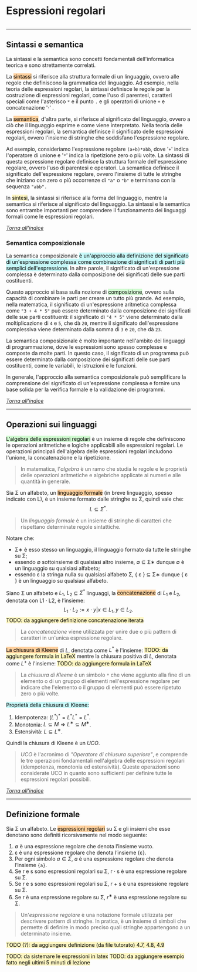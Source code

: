 # Espressioni regolari
```toc
```
---

## Sintassi e semantica
La sintassi e la semantica sono concetti fondamentali dell'informatica teorica e sono strettamente correlati.

La <mark style="background: #FFB86CA6;">sintassi</mark> si riferisce alla struttura formale di un linguaggio, ovvero alle regole che definiscono la grammatica del linguaggio. Ad esempio, nella teoria delle espressioni regolari, la sintassi definisce le regole per la costruzione di espressioni regolari, come l'uso di parentesi, caratteri speciali come l'asterisco `*` e il punto `.` e gli operatori di unione `+` e concatenazione '$\cdot$' .

La <mark style="background: #FFB86CA6;">semantica</mark>, d'altra parte, si riferisce al significato del linguaggio, ovvero a ciò che il linguaggio esprime e come viene interpretato. Nella teoria delle espressioni regolari, la semantica definisce il significato delle espressioni regolari, ovvero l'insieme di stringhe che soddisfano l'espressione regolare.

Ad esempio, consideriamo l'espressione regolare `(a+b)*abb`, dove '`+`' indica l'operatore di unione e '`*`' indica la ripetizione zero o più volte. La sintassi di questa espressione regolare definisce la struttura formale dell'espressione regolare, ovvero l'uso di parentesi e operatori. La semantica definisce il significato dell'espressione regolare, ovvero l'insieme di tutte le stringhe che iniziano con zero o più occorrenze di `"a"` o `"b"` e terminano con la sequenza `"abb".`

In <mark style="background: #FFF3A3A6;">sintesi</mark>, la sintassi si riferisce alla forma del linguaggio, mentre la semantica si riferisce al significato del linguaggio. La sintassi e la semantica sono entrambe importanti per comprendere il funzionamento dei linguaggi formali come le espressioni regolari.

[_Torna all'indice_](#espressioni%20regolari)

### Semantica composizionale
La semantica composizionale <mark style="background: #ABF7F7A6;">è un'approccio alla definizione del significato di un'espressione complessa come combinazione di significati di parti più semplici dell'espressione.</mark> In altre parole, il significato di un'espressione complessa è determinato dalla composizione dei significati delle sue parti costituenti.

Questo approccio si basa sulla nozione di <mark style="background: #BBFABBA6;">composizione</mark>, ovvero sulla capacità di combinare le parti per creare un tutto più grande. Ad esempio, nella matematica, il significato di un'espressione aritmetica complessa come `"3 + 4 * 5"` può essere determinato dalla composizione dei significati delle sue parti costituenti: il significato di `"4 * 5"` viene determinato dalla moltiplicazione di `4` e `5`, che dà `20`, mentre il significato dell'espressione complessiva viene determinato dalla somma di `3` e `20`, che dà `23`.

La semantica composizionale è molto importante nell'ambito dei linguaggi di programmazione, dove le espressioni sono spesso complesse e composte da molte parti. In questo caso, il significato di un programma può essere determinato dalla composizione dei significati delle sue parti costituenti, come le variabili, le istruzioni e le funzioni.

In generale, l'approccio alla semantica composizionale può semplificare la comprensione del significato di un'espressione complessa e fornire una base solida per la verifica formale e la validazione dei programmi.

[_Torna all'indice_](#espressioni%20regolari)

---

## Operazioni sui linguaggi
<mark style="background: #BBFABBA6;">L'algebra delle espressioni regolari</mark> è un insieme di regole che definiscono le operazioni aritmetiche e logiche applicabili alle espressioni regolari. Le operazioni principali dell'algebra delle espressioni regolari includono l'unione, la concatenazione e la ripetizione.

> In matematica, l'*algebra* è un ramo che studia le regole e le proprietà delle operazioni aritmetiche e algebriche applicate ai numeri e alle quantità in generale.

Sia Σ un alfabeto, un <mark style="background: #FFB86CA6;">linguaggio formale</mark> (in breve linguaggio, spesso indicato con L), è un insieme formato dalle stringhe su Σ, quindi vale che:
$$L ⊆ Σ^*.$$
> Un *linguaggio formale* è un insieme di stringhe di caratteri che rispettano determinate regole sintattiche.

Notare che:
- Σ∗ è esso stesso un linguaggio, il linguaggio formato da tutte le stringhe su Σ;
- essendo ∅ sottoinsieme di qualsiasi altro insieme, ∅ ⊆ Σ∗ dunque ∅ è un linguaggio su qualsiasi alfabeto;
- essendo ε la stringa nulla su qualsiasi alfabeto Σ, { ε } ⊆ Σ∗ dunque { ε } è un linguaggio su qualsiasi alfabeto.

Siano Σ un alfabeto e $L_1$, $L_2$ ⊆ $Σ^*$ linguaggi, la <mark style="background: #FFB86CA6;">concatenazione</mark> di $L_1$ e $L_2$, denotata con L1 · L2, è l’insieme:
$$L_1 \cdot L_2 :={x \cdot y | x ∈ L_1, y∈L_2}.$$
<mark style="background: #FFF3A3A6;">TODO: da aggiungere definizione concatenazione iterata</mark>
> La *concatenazione* viene utilizzata per unire due o più pattern di caratteri in un'unica espressione regolare.

<mark style="background: #FFB86CA6;">La chiusura di Kleene</mark> di $L$, denotata come $L^*$ è l'insieme: <mark style="background: #FFF3A3A6;">TODO: da aggiungere formula in LaTeX</mark>
mentre la chiusura positiva di $L$, denotata come $L^+$ è l'insieme:  <mark style="background: #FFF3A3A6;">TODO: da aggiungere formula in LaTeX</mark>

> La *chiusura di Kleene* è un simbolo `*` che viene aggiunto alla fine di un elemento o di un gruppo di elementi nell'espressione regolare per indicare che l'elemento o il gruppo di elementi può essere ripetuto zero o più volte.

<mark style="background: #ABF7F7A6;">Proprietà della chiusura di Kleene:</mark>
1. Idempotenza: $(L^*)^* = L^*L^* = L^*.$
2. Monotonia: $L ⊆ M ⇒ L^∗ ⊆ M^∗$.
3. Estensività: $L ⊆ L^∗$.

Quindi la chiusura di Kleene è un *UCO*.

> *UCO* è l'acronimo di *"Operatore di chiusura superiore"*, e comprende le tre operazioni fondamentali nell'algebra delle espressioni regolari (idempotenza, monotonia ed estensività). 
> Queste operazioni sono considerate UCO in quanto sono sufficienti per definire tutte le espressioni regolari possibili.

[_Torna all'indice_](#espressioni%20regolari)

---

## Definizione formale
Sia Σ un alfabeto. Le <mark style="background: #FFB86CA6;">espressioni regolari</mark> su Σ e gli insiemi che esse denotano sono definiti ricorsivamente nel modo seguente:
1. ∅ è una espressione regolare che denota l’insieme vuoto.
2. ε è una espressione regolare che denota l’insieme {ε}.
3. Per ogni simbolo $a ∈ Σ$, $a$ è una espressione regolare che denota l’insieme `{a}`.
4. Se r e s sono espressioni regolari su Σ, r · s è una espressione regolare su Σ.
5.  Se r e s sono espressioni regolari su Σ, r + s è una espressione regolare su Σ.
6.  Se r è una espressione regolare su Σ, $r^∗$ è una espressione regolare su Σ.

> Un'*espressione regolare* è una notazione formale utilizzata per descrivere pattern di stringhe. In pratica, è un insieme di simboli che permette di definire in modo preciso quali stringhe appartengono a un determinato insieme.

<mark style="background: #FFF3A3A6;">TODO (?): da aggiungere definizione (da file tutorato) 4.7, 4.8, 4.9</mark>


<mark style="background: #FFF3A3A6;">TODO: da sistemare le espressioni in latex</mark>
<mark style="background: #FFF3A3A6;">TODO: da aggiungere esempio fatto negli ultimi 5 minuti di lezione</mark>
